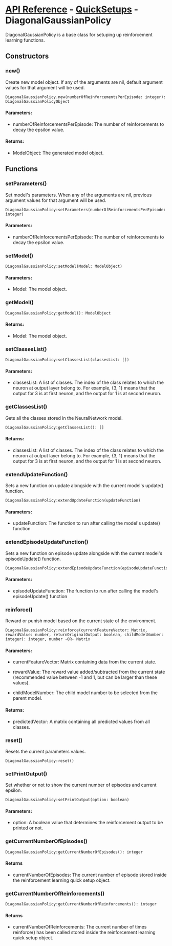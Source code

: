 # [API Reference](../../API.md) - [QuickSetups](../QuickSetups.md) - DiagonalGaussianPolicy

DiagonalGaussianPolicy is a base class for setuping up reinforcement learning functions.

## Constructors

### new()

Create new model object. If any of the arguments are nil, default argument values for that argument will be used.

```
DiagonalGaussianPolicy.new(numberOfReinforcementsPerEpisode: integer): DiagonalGaussianPolicyObject
```

#### Parameters:

* numberOfReinforcementsPerEpisode: The number of reinforcements to decay the epsilon value.

#### Returns:

* ModelObject: The generated model object.

## Functions

### setParameters()

Set model's parameters. When any of the arguments are nil, previous argument values for that argument will be used.

```
DiagonalGaussianPolicy:setParameters(numberOfReinforcementsPerEpisode: integer)
```

#### Parameters:

* numberOfReinforcementsPerEpisode: The number of reinforcements to decay the epsilon value.

### setModel()

```
DiagonalGaussianPolicy:setModel(Model: ModelObject)
```

#### Parameters:

* Model: The model object.

### getModel()

```
DiagonalGaussianPolicy:getModel(): ModelObject
```

#### Returns:

* Model: The model object.

### setClassesList()

```
DiagonalGaussianPolicy:setClassesList(classesList: [])
```

#### Parameters:

* classesList: A list of classes. The index of the class relates to which the neuron at output layer belong to. For example, {3, 1} means that the output for 3 is at first neuron, and the output for 1 is at second neuron.

### getClassesList()

Gets all the classes stored in the NeuralNetwork model.

```
DiagonalGaussianPolicy:getClassesList(): []
```

#### Returns:

* classesList: A list of classes. The index of the class relates to which the neuron at output layer belong to. For example, {3, 1} means that the output for 3 is at first neuron, and the output for 1 is at second neuron.

### extendUpdateFunction()

Sets a new function on update alongside with the current model's update() function. 

```
DiagonalGaussianPolicy:extendUpdateFunction(updateFunction)
```

#### Parameters:

* updateFunction: The function to run after calling the model's update() function

### extendEpisodeUpdateFunction()

Sets a new function on episode update alongside with the current model's episodeUpdate() function. 

```
DiagonalGaussianPolicy:extendEpisodeUpdateFunction(episodeUpdateFunction)
```

#### Parameters:

* episodeUpdateFunction: The function to run after calling the model's episodeUpdate() function

### reinforce()

Reward or punish model based on the current state of the environment.

```
DiagonalGaussianPolicy:reinforce(currentFeatureVector: Matrix, rewardValue: number, returnOriginalOutput: boolean, childModelNumber: integer): integer, number -OR- Matrix
```

#### Parameters:

* currentFeatureVector: Matrix containing data from the current state.

* rewardValue: The reward value added/subtracted from the current state (recommended value between -1 and 1, but can be larger than these values). 

* childModelNumber: The child model number to be selected from the parent model.

#### Returns:

* predictedVector: A matrix containing all predicted values from all classes.

### reset()

Resets the current parameters values.

```
DiagonalGaussianPolicy:reset()
```

### setPrintOutput()

Set whether or not to show the current number of episodes and current epsilon.

```
DiagonalGaussianPolicy:setPrintOutput(option: boolean)
```

#### Parameters:

* option: A boolean value that determines the reinforcement output to be printed or not.

### getCurrentNumberOfEpisodes()

```
DiagonalGaussianPolicy:getCurrentNumberOfEpisodes(): integer
```

#### Returns

* currentNumberOfEpisodes: The current number of episode stored inside the reinforcement learning quick setup object.

### getCurrentNumberOfReinforcements()

```
DiagonalGaussianPolicy:getCurrentNumberOfReinforcements(): integer
```

#### Returns

* currentNumberOfReinforcements: The current number of times reinforce() has been called stored inside the reinforcement learning quick setup object.
